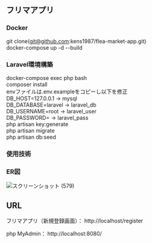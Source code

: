 ##  フリマアプリ  
###  Docker  
  git clone(git@github.com:kens1987/flea-market-app.git)  
  docker-compose up -d --build  
###  Laravel環境構築  
  docker-compose exec php bash  
  composer install  
  envファイルは.env.exampleをコピーし以下を修正  
    DB_HOST=127.0.0.1 → mysql  
    DB_DATABASE=laravel → laravel_db  
    DB_USERNAME=root → laravel_user  
    DB_PASSWORD= → laravel_pass  
  php artisan key:generate  
  php artisan migrate  
  php artisan db:seed
###  使用技術  
  
###  ER図  
![スクリーンショット (579)](https://github.com/user-attachments/assets/08c9cdd2-af6a-49a8-b575-142d975530eb)

##  URL  
  フリマアプリ（新規登録画面）：  http://localhost/register  
  
  php MyAdmin： http://localhost:8080/  
  
